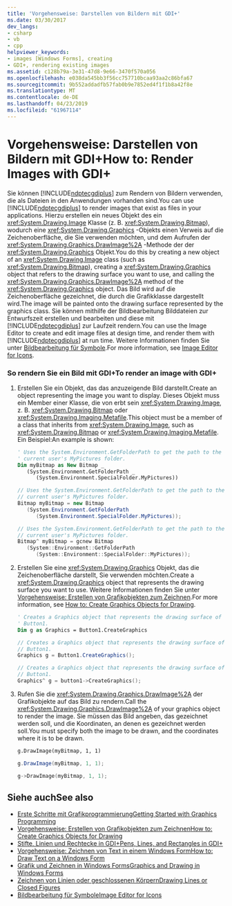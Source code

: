 ```yaml
---
title: 'Vorgehensweise: Darstellen von Bildern mit GDI+'
ms.date: 03/30/2017
dev_langs:
- csharp
- vb
- cpp
helpviewer_keywords:
- images [Windows Forms], creating
- GDI+, rendering existing images
ms.assetid: c128b79a-3e31-47d8-9e66-3470f570a056
ms.openlocfilehash: e038da545bb3f56cc757710bcaa93aa2c86bfa67
ms.sourcegitcommit: 9b552addadfb57fab0b9e7852ed4f1f1b8a42f8e
ms.translationtype: MT
ms.contentlocale: de-DE
ms.lasthandoff: 04/23/2019
ms.locfileid: "61967114"
---
```

# <a name="how-to-render-images-with-gdi"></a><span data-ttu-id="8a53a-102">Vorgehensweise: Darstellen von Bildern mit GDI+</span><span class="sxs-lookup"><span data-stu-id="8a53a-102">How to: Render Images with GDI+</span></span>
<span data-ttu-id="8a53a-103">Sie können [!INCLUDE[ndptecgdiplus](../../../../includes/ndptecgdiplus-md.md)] zum Rendern von Bildern verwenden, die als Dateien in den Anwendungen vorhanden sind.</span><span class="sxs-lookup"><span data-stu-id="8a53a-103">You can use [!INCLUDE[ndptecgdiplus](../../../../includes/ndptecgdiplus-md.md)] to render images that exist as files in your applications.</span></span> <span data-ttu-id="8a53a-104">Hierzu erstellen ein neues Objekt des ein <xref:System.Drawing.Image> Klasse (z. B. <xref:System.Drawing.Bitmap>), wodurch eine <xref:System.Drawing.Graphics> -Objekts einen Verweis auf die Zeichenoberfläche, die Sie verwenden möchten, und dem Aufrufen der <xref:System.Drawing.Graphics.DrawImage%2A> -Methode der der <xref:System.Drawing.Graphics> Objekt.</span><span class="sxs-lookup"><span data-stu-id="8a53a-104">You do this by creating a new object of an <xref:System.Drawing.Image> class (such as <xref:System.Drawing.Bitmap>), creating a <xref:System.Drawing.Graphics> object that refers to the drawing surface you want to use, and calling the <xref:System.Drawing.Graphics.DrawImage%2A> method of the <xref:System.Drawing.Graphics> object.</span></span> <span data-ttu-id="8a53a-105">Das Bild wird auf die Zeichenoberfläche gezeichnet, die durch die Grafikklasse dargestellt wird.</span><span class="sxs-lookup"><span data-stu-id="8a53a-105">The image will be painted onto the drawing surface represented by the graphics class.</span></span> <span data-ttu-id="8a53a-106">Sie können mithilfe der Bildbearbeitung Bilddateien zur Entwurfszeit erstellen und bearbeiten und diese mit [!INCLUDE[ndptecgdiplus](../../../../includes/ndptecgdiplus-md.md)] zur Laufzeit rendern.</span><span class="sxs-lookup"><span data-stu-id="8a53a-106">You can use the Image Editor to create and edit image files at design time, and render them with [!INCLUDE[ndptecgdiplus](../../../../includes/ndptecgdiplus-md.md)] at run time.</span></span> <span data-ttu-id="8a53a-107">Weitere Informationen finden Sie unter [Bildbearbeitung für Symbole](/cpp/windows/image-editor-for-icons).</span><span class="sxs-lookup"><span data-stu-id="8a53a-107">For more information, see [Image Editor for Icons](/cpp/windows/image-editor-for-icons).</span></span>  
  
### <a name="to-render-an-image-with-gdi"></a><span data-ttu-id="8a53a-108">So rendern Sie ein Bild mit GDI+</span><span class="sxs-lookup"><span data-stu-id="8a53a-108">To render an image with GDI+</span></span>  
  
1. <span data-ttu-id="8a53a-109">Erstellen Sie ein Objekt, das das anzuzeigende Bild darstellt.</span><span class="sxs-lookup"><span data-stu-id="8a53a-109">Create an object representing the image you want to display.</span></span> <span data-ttu-id="8a53a-110">Dieses Objekt muss ein Member einer Klasse, die von erbt sein <xref:System.Drawing.Image>, z. B. <xref:System.Drawing.Bitmap> oder <xref:System.Drawing.Imaging.Metafile>.</span><span class="sxs-lookup"><span data-stu-id="8a53a-110">This object must be a member of a class that inherits from <xref:System.Drawing.Image>, such as <xref:System.Drawing.Bitmap> or <xref:System.Drawing.Imaging.Metafile>.</span></span> <span data-ttu-id="8a53a-111">Ein Beispiel:</span><span class="sxs-lookup"><span data-stu-id="8a53a-111">An example is shown:</span></span>  
  
    ```vb  
    ' Uses the System.Environment.GetFolderPath to get the path to the   
    ' current user's MyPictures folder.  
    Dim myBitmap as New Bitmap _  
       (System.Environment.GetFolderPath _  
          (System.Environment.SpecialFolder.MyPictures))  
    ```  
  
    ```csharp  
    // Uses the System.Environment.GetFolderPath to get the path to the   
    // current user's MyPictures folder.  
    Bitmap myBitmap = new Bitmap  
       (System.Environment.GetFolderPath  
          (System.Environment.SpecialFolder.MyPictures));  
    ```  
  
    ```cpp  
    // Uses the System.Environment.GetFolderPath to get the path to the   
    // current user's MyPictures folder.  
    Bitmap^ myBitmap = gcnew Bitmap  
       (System::Environment::GetFolderPath  
          (System::Environment::SpecialFolder::MyPictures));  
    ```  
  
2. <span data-ttu-id="8a53a-112">Erstellen Sie eine <xref:System.Drawing.Graphics> Objekt, das die Zeichenoberfläche darstellt, Sie verwenden möchten.</span><span class="sxs-lookup"><span data-stu-id="8a53a-112">Create a <xref:System.Drawing.Graphics> object that represents the drawing surface you want to use.</span></span> <span data-ttu-id="8a53a-113">Weitere Informationen finden Sie unter [Vorgehensweise: Erstellen von Grafikobjekten zum Zeichnen](how-to-create-graphics-objects-for-drawing.md).</span><span class="sxs-lookup"><span data-stu-id="8a53a-113">For more information, see [How to: Create Graphics Objects for Drawing](how-to-create-graphics-objects-for-drawing.md).</span></span>  
  
    ```vb  
    ' Creates a Graphics object that represents the drawing surface of   
    ' Button1.  
    Dim g as Graphics = Button1.CreateGraphics  
    ```  
  
    ```csharp  
    // Creates a Graphics object that represents the drawing surface of   
    // Button1.  
    Graphics g = Button1.CreateGraphics();  
    ```  
  
    ```cpp  
    // Creates a Graphics object that represents the drawing surface of   
    // Button1.  
    Graphics^ g = button1->CreateGraphics();  
    ```  
  
3. <span data-ttu-id="8a53a-114">Rufen Sie die <xref:System.Drawing.Graphics.DrawImage%2A> der Grafikobjekte auf das Bild zu rendern.</span><span class="sxs-lookup"><span data-stu-id="8a53a-114">Call the <xref:System.Drawing.Graphics.DrawImage%2A> of your graphics object to render the image.</span></span> <span data-ttu-id="8a53a-115">Sie müssen das Bild angeben, das gezeichnet werden soll, und die Koordinaten, an denen es gezeichnet werden soll.</span><span class="sxs-lookup"><span data-stu-id="8a53a-115">You must specify both the image to be drawn, and the coordinates where it is to be drawn.</span></span>  
  
    ```vb  
    g.DrawImage(myBitmap, 1, 1)  
    ```  
  
    ```csharp  
    g.DrawImage(myBitmap, 1, 1);  
    ```  
  
    ```cpp  
    g->DrawImage(myBitmap, 1, 1);  
    ```  
  
## <a name="see-also"></a><span data-ttu-id="8a53a-116">Siehe auch</span><span class="sxs-lookup"><span data-stu-id="8a53a-116">See also</span></span>

- [<span data-ttu-id="8a53a-117">Erste Schritte mit Grafikprogrammierung</span><span class="sxs-lookup"><span data-stu-id="8a53a-117">Getting Started with Graphics Programming</span></span>](getting-started-with-graphics-programming.md)
- [<span data-ttu-id="8a53a-118">Vorgehensweise: Erstellen von Grafikobjekten zum Zeichnen</span><span class="sxs-lookup"><span data-stu-id="8a53a-118">How to: Create Graphics Objects for Drawing</span></span>](how-to-create-graphics-objects-for-drawing.md)
- [<span data-ttu-id="8a53a-119">Stifte, Linien und Rechtecke in GDI+</span><span class="sxs-lookup"><span data-stu-id="8a53a-119">Pens, Lines, and Rectangles in GDI+</span></span>](pens-lines-and-rectangles-in-gdi.md)
- [<span data-ttu-id="8a53a-120">Vorgehensweise: Zeichnen von Text in einem Windows Form</span><span class="sxs-lookup"><span data-stu-id="8a53a-120">How to: Draw Text on a Windows Form</span></span>](how-to-draw-text-on-a-windows-form.md)
- [<span data-ttu-id="8a53a-121">Grafik und Zeichnen in Windows Forms</span><span class="sxs-lookup"><span data-stu-id="8a53a-121">Graphics and Drawing in Windows Forms</span></span>](graphics-and-drawing-in-windows-forms.md)
- [<span data-ttu-id="8a53a-122">Zeichnen von Linien oder geschlossenen Körpern</span><span class="sxs-lookup"><span data-stu-id="8a53a-122">Drawing Lines or Closed Figures</span></span>](/cpp/windows/drawing-lines-or-closed-figures-image-editor-for-icons)
- [<span data-ttu-id="8a53a-123">Bildbearbeitung für Symbole</span><span class="sxs-lookup"><span data-stu-id="8a53a-123">Image Editor for Icons</span></span>](/cpp/windows/image-editor-for-icons)
